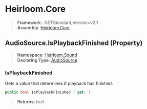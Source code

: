 # Heirloom.Core

> **Framework**: .NETStandard,Version=v2.1  
> **Assembly**: [Heirloom.Core][0]

## AudioSource.IsPlaybackFinished (Property)

> **Namespace**: [Heirloom.Sound][0]  
> **Declaring Type**: [AudioSource][1]

### IsPlaybackFinished

Gets a value that determines if playback has finished.

```cs
public bool IsPlaybackFinished { get; }
```

> **Returns**: `bool`

[0]: ../../../Heirloom.Core.md
[1]: ../AudioSource.md
